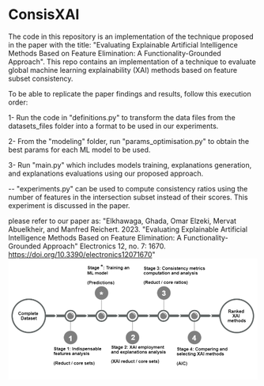 # ConsisXAI
The code in this repository is an implementation of the technique proposed in the paper with the title: "Evaluating Explainable Artificial Intelligence Methods Based on Feature Elimination: A Functionality-Grounded Approach". This repo contains an implementation of a technique to evaluate global machine learning explainability (XAI) methods based on feature subset consistency.

To be able to replicate the paper findings and results, follow this execution order:

1- Run the code in "definitions.py" to transform the data files from the datasets_files folder into a format to be used in our experiments.

2- From the "modeling" folder, run "params_optimisation.py" to obtain the best params for each ML model to be used.

3- Run "main.py" which includes models training, explanations generation, and explanations evaluations using our proposed approach.

-- "experiments.py" can be used to compute consistency ratios using the number of features in the intersection subset instead of their scores. This experiment is discussed in the paper.

please refer to our paper as: "Elkhawaga, Ghada, Omar Elzeki, Mervat Abuelkheir, and Manfred Reichert. 2023. "Evaluating Explainable Artificial Intelligence Methods Based on Feature Elimination: A Functionality-Grounded Approach" Electronics 12, no. 7: 1670. https://doi.org/10.3390/electronics12071670"
![Proposed Approach](Proposed_approach2.jpg)

